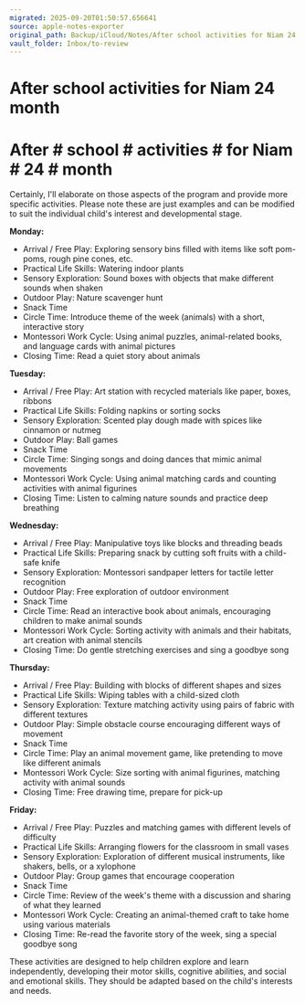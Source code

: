 ```yaml
---
migrated: 2025-09-20T01:50:57.656641
source: apple-notes-exporter
original_path: Backup/iCloud/Notes/After school activities for Niam 24 month.md
vault_folder: Inbox/to-review
---
```

# After school activities for Niam 24 month

# After # school # activities # for Niam # 24 # month # 

Certainly, I'll elaborate on those aspects of the program and provide more specific activities. Please note these are just examples and can be modified to suit the individual child's interest and developmental stage.

**Monday:**

- Arrival / Free Play: Exploring sensory bins filled with items like soft pom-poms, rough pine cones, etc.
- Practical Life Skills: Watering indoor plants
- Sensory Exploration: Sound boxes with objects that make different sounds when shaken
- Outdoor Play: Nature scavenger hunt
- Snack Time
- Circle Time: Introduce theme of the week (animals) with a short, interactive story
- Montessori Work Cycle: Using animal puzzles, animal-related books, and language cards with animal pictures
- Closing Time: Read a quiet story about animals

**Tuesday:**

- Arrival / Free Play: Art station with recycled materials like paper, boxes, ribbons
- Practical Life Skills: Folding napkins or sorting socks
- Sensory Exploration: Scented play dough made with spices like cinnamon or nutmeg
- Outdoor Play: Ball games
- Snack Time
- Circle Time: Singing songs and doing dances that mimic animal movements
- Montessori Work Cycle: Using animal matching cards and counting activities with animal figurines
- Closing Time: Listen to calming nature sounds and practice deep breathing

**Wednesday:**

- Arrival / Free Play: Manipulative toys like blocks and threading beads
- Practical Life Skills: Preparing snack by cutting soft fruits with a child-safe knife
- Sensory Exploration: Montessori sandpaper letters for tactile letter recognition
- Outdoor Play: Free exploration of outdoor environment
- Snack Time
- Circle Time: Read an interactive book about animals, encouraging children to make animal sounds
- Montessori Work Cycle: Sorting activity with animals and their habitats, art creation with animal stencils
- Closing Time: Do gentle stretching exercises and sing a goodbye song

**Thursday:**

- Arrival / Free Play: Building with blocks of different shapes and sizes
- Practical Life Skills: Wiping tables with a child-sized cloth
- Sensory Exploration: Texture matching activity using pairs of fabric with different textures
- Outdoor Play: Simple obstacle course encouraging different ways of movement
- Snack Time
- Circle Time: Play an animal movement game, like pretending to move like different animals
- Montessori Work Cycle: Size sorting with animal figurines, matching activity with animal sounds
- Closing Time: Free drawing time, prepare for pick-up

**Friday:**

- Arrival / Free Play: Puzzles and matching games with different levels of difficulty
- Practical Life Skills: Arranging flowers for the classroom in small vases
- Sensory Exploration: Exploration of different musical instruments, like shakers, bells, or a xylophone
- Outdoor Play: Group games that encourage cooperation
- Snack Time
- Circle Time: Review of the week's theme with a discussion and sharing of what they learned
- Montessori Work Cycle: Creating an animal-themed craft to take home using various materials
- Closing Time: Re-read the favorite story of the week, sing a special goodbye song

These activities are designed to help children explore and learn independently, developing their motor skills, cognitive abilities, and social and emotional skills. They should be adapted based on the child's interests and needs.
